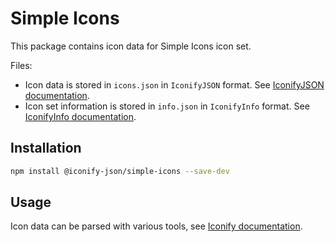# Simple Icons

This package contains icon data for Simple Icons icon set.

Files:

-   Icon data is stored in `icons.json` in `IconifyJSON` format. See [IconifyJSON documentation](https://docs.iconify.design/types/iconify-json.html).
-   Icon set information is stored in `info.json` in `IconifyInfo` format. See [IconifyInfo documentation](https://docs.iconify.design/types/iconify-info.html).

## Installation

```bash
npm install @iconify-json/simple-icons --save-dev
```

## Usage

Icon data can be parsed with various tools, see [Iconify documentation](https://docs.iconify.design/icons/json.html).
